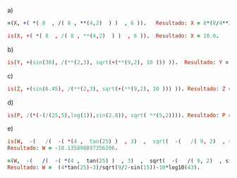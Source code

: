    a) 
   
   
   ~~~prolog
   =(X, +( *( 8  , /( 8 , **(4,2)  ) )  , 6 )).   Resultado: X = 8*(8/4**2)+6.
   
   is(X, +( *( 8  , /( 8 , **(4,2)  ) )  , 6 )).  Resultado: X = 10.0.
   ~~~
   
   b) 
   
   ~~~prolog
   is(Y, +(sin(30), /(**(2,3), sqrt(+(**(9,2), 10 ))) )).  Resultado: Y = -0.14940375471532719.
   ~~~
   
   c)
   
   ~~~prolog
   is(Z, +(sin(6.45), /(**(2,3), sqrt(+(**(9,2), 10 ))) )). Resultado: Z = 1.004669975242492.
   ~~~
   
   d) 
   
   ~~~prolog
   is(P, /(*(-(/(25,5),log(1)),sin(2.8)), sqrt( **(5,2)))). Resultado: P = 0.3349881501559051.
   ~~~
   
   e) 
   
   ~~~prolog
   is(W,  -(   /(  -( *(4 ,  tan(25) )  , 3)  ,  sqrt(  -(   /( 9, 2)  , sin(15 ) )  )  )    ,  *(  10 , log10(43)  ))). 
   Resultado: W = -18.135898897356206.
   
   =(W,  -(   /(  -( *(4 ,  tan(25) )  , 3)  ,  sqrt(  -(   /( 9, 2)  , sin(15 ) )  )  )    ,  *(  10 , log10(43)  ))).
   Resultado: W =  (4*tan(25)-3)/sqrt(9/2-sin(15))-10*log10(43).
   ~~~
   
   
